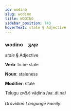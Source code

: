```yaml
---
id: wodino
slug: wodino
title: WODİNO
sidebar_position: 743
hoverText: stale § Adjective
---
```


### wodino&emsp;<span kind="abugida">ʒʌɟƨ</span>

*stale* **§** Adjective

**Verb**: to be stale

**Noun**: staleness

**Modifier**: stale

Telugu వాడిన vāḍina /ʋaː.di.na/

*Dravidian Language Family*